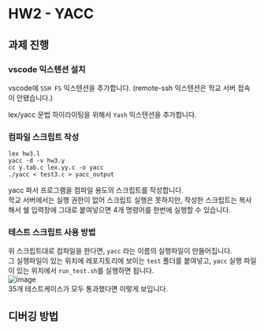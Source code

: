 # HW2 - YACC
## 과제 진행
### vscode 익스텐션 설치
vscode에 `SSH FS` 익스텐션을 추가합니다. (remote-ssh 익스텐션은 학교 서버 접속이 안됐습니다.)   

lex/yacc 문법 하이라이팅을 위해서 `Yash` 익스텐션을 추가합니다.

### 컴파일 스크립트 작성
```shell
lex hw3.l
yacc -d -v hw3.y
cc y.tab.c lex.yy.c -o yacc
./yacc < test3.c > yacc_output
```
yacc 파서 프로그램을 컴파일 용도의 스크립트를 작성합니다.   
학교 서버에서는 실행 권한이 없어 스크립트 실행은 못하지만, 작성한 스크립트는 복사해서 쉘 입력창에 그대로 붙여넣으면 4개 명령어를 한번에 실행할 수 있습니다.   


### 테스트 스크립트 사용 방법
위 스크립트대로 컴파일을 한다면, `yacc` 라는 이름의 실행파일이 만들어집니다.   
그 실행파일이 있는 위치에 레포지토리에 보이는 `test` 폴더를 붙여넣고, `yacc` 실행 파일이 있는 위치에서 `run_test.sh`를 실행하면 됩니다.   
![image](https://github.com/kckc0608/Programming-Language-HW/assets/64959010/6b5b621c-a415-4b3f-9037-1c478ae04e15)   
35개 테스트케이스가 모두 통과했다면 이렇게 보입니다.


## 디버깅 방법


